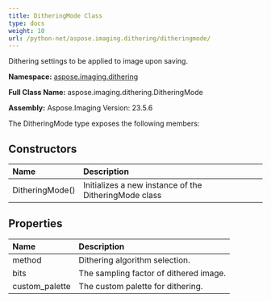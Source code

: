 ```yaml
---
title: DitheringMode Class
type: docs
weight: 10
url: /python-net/aspose.imaging.dithering/ditheringmode/
---
```


Dithering settings to be applied to image upon saving.

**Namespace:** [aspose.imaging.dithering](/imaging/python-net/aspose.imaging.dithering/)

**Full Class Name:** aspose.imaging.dithering.DitheringMode

**Assembly:**  Aspose.Imaging Version: 23.5.6

The DitheringMode type exposes the following members:
## **Constructors**
|**Name**|**Description**|
| :- | :- |
|DitheringMode()|Initializes a new instance of the DitheringMode class|
## **Properties**
|**Name**|**Description**|
| :- | :- |
|method|Dithering algorithm selection.|
|bits|The sampling factor of dithered image.|
|custom_palette|The custom palette for dithering.|
